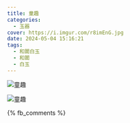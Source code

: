 ```yaml
---
title: 童趣
categories:
  - 玉器
cover: https://i.imgur.com/r8imEnG.jpg
date: 2024-05-04 15:16:21
tags:
  - 和闐白玉
  - 和闐
  - 白玉
---
```


![童趣](https://i.imgur.com/r8imEnG.jpg)

![童趣](https://i.imgur.com/x3Tulan.jpg)

{% fb_comments %}
